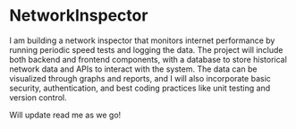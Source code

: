 # NetworkInspector
I am building a network inspector that monitors internet performance by running periodic speed tests and logging the data. The project will include both backend and frontend components, with a database to store historical network data and APIs to interact with the system. The data can be visualized through graphs and reports, and I  will also incorporate basic security, authentication, and best coding practices like unit testing and version control.

Will update read me as we go!